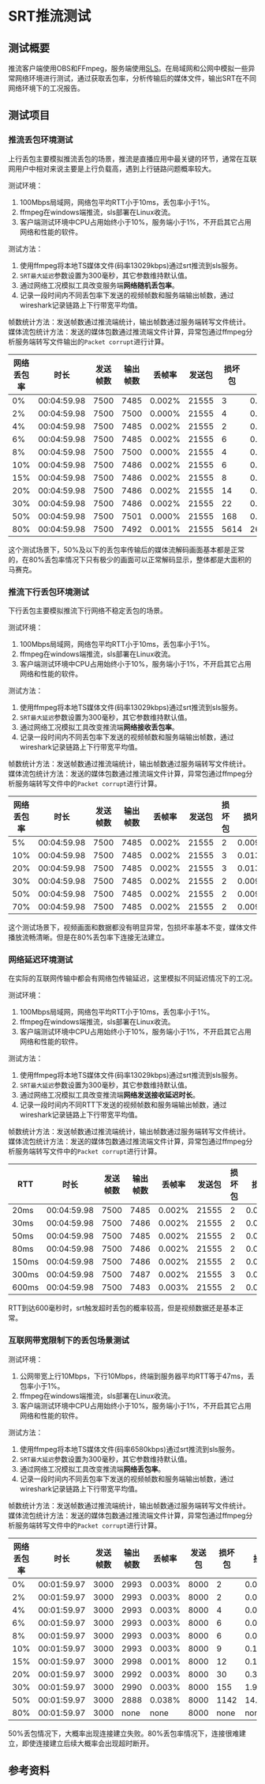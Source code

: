 # SRT推流测试

## 测试概要

推流客户端使用OBS和FFmpeg，服务端使用[SLS](sls/sls_overview.md)。在局域网和公网中模拟一些异常网络环境进行测试，通过获取丢包率，分析传输后的媒体文件，输出SRT在不同网络环境下的工况报告。

## 测试项目

### 推流丢包环境测试

上行丢包主要模拟推流丢包的场景，推流是直播应用中最关键的环节，通常在互联网用户中相对来说主要是上行负载高，遇到上行链路问题概率较大。

测试环境：

1. 100Mbps局域网，网络包平均RTT小于10ms，丢包率小于1%。
2. ffmpeg在windows端推流，sls部署在Linux收流。
3. 客户端测试环境中CPU占用始终小于10%，服务端小于1%，不开启其它占用网络和性能的软件。

测试方法：

1. 使用ffmpeg将本地TS媒体文件(码率13029kbps)通过srt推流到sls服务。
2. `SRT最大延迟`参数设置为300毫秒，其它参数维持默认值。
3. 通过网络工况模拟工具改变服务端**网络随机丢包率**。
4. 记录一段时间内不同丢包率下发送的视频帧数和服务端输出帧数，通过wireshark记录链路上下行带宽平均值。

帧数统计方法：发送帧数通过推流端统计，输出帧数通过服务端转写文件统计。
媒体流包统计方法：发送的媒体包数通过推流端文件计算，异常包通过ffmpeg分析服务端转写文件输出的`Packet corrupt`进行计算。

|网络丢包率|时长|发送帧数|输出帧数|丢帧率|发送包|损坏包|损坏率|上行带宽|下行带宽|
|-|-|-|-|-|-|-|-|-|-|
| 0%|00:04:59.98|7500|7485|0.002%|21555|   3| 0.0139%|1697393| 4427|
| 2%|00:04:59.98|7500|7500|0.000%|21555|   4| 0.0186%|1663405| 5015|
| 4%|00:04:59.98|7500|7485|0.002%|21555|   2| 0.0093%|1672214| 6409|
| 6%|00:04:59.98|7500|7485|0.002%|21555|   6| 0.0278%|1695242| 7869|
| 8%|00:04:59.98|7500|7500|0.000%|21555|   4| 0.0186%|1712633| 9238|
|10%|00:04:59.98|7500|7486|0.002%|21555|   6| 0.0278%|1733669|10813|
|15%|00:04:59.98|7500|7486|0.002%|21555|   8| 0.0371%|1776731|14056|
|20%|00:04:59.98|7500|7486|0.002%|21555|  14| 0.0650%|1811131|16881|
|30%|00:04:59.98|7500|7486|0.002%|21555|  22| 0.1021%|1855679|21480|
|50%|00:04:59.98|7500|7501|0.000%|21555| 168| 0.7794%|1849880|26683|
|80%|00:04:59.98|7500|7492|0.001%|21555|5614|26.0450%|1625378|30711|

这个测试场景下，50%及以下的丢包率传输后的媒体流解码画面基本都是正常的，在80%丢包率情况下只有极少的画面可以正常解码显示，整体都是大面积的马赛克。

### 推流下行丢包环境测试

下行丢包主要模拟推流下行网络不稳定丢包的场景。

测试环境：

1. 100Mbps局域网，网络包平均RTT小于10ms，丢包率小于1%。
2. ffmpeg在windows端推流，sls部署在Linux收流。
3. 客户端测试环境中CPU占用始终小于10%，服务端小于1%，不开启其它占用网络和性能的软件。

测试方法：

1. 使用ffmpeg将本地TS媒体文件(码率13029kbps)通过srt推流到sls服务。
2. `SRT最大延迟`参数设置为300毫秒，其它参数维持默认值。
3. 通过网络工况模拟工具改变推流端**网络接收丢包率**。
4. 记录一段时间内不同丢包率下发送的视频帧数和服务端输出帧数，通过wireshark记录链路上下行带宽平均值。

帧数统计方法：发送帧数通过推流端统计，输出帧数通过服务端转写文件统计。
媒体流包统计方法：发送的媒体包数通过推流端文件计算，异常包通过ffmpeg分析服务端转写文件中的`Packet corrupt`进行计算。

|网络丢包率|时长|发送帧数|输出帧数|丢帧率|发送包|损坏包|损坏率|上行带宽|下行带宽|
|-|-|-|-|-|-|-|-|-|-|
| 5%|00:04:59.98|7500|7485|0.002%|21555|2|0.0093%|1646452|4552|
|10%|00:04:59.98|7500|7485|0.002%|21555|3|0.0139%|1640919|4550|
|20%|00:04:59.98|7500|7485|0.002%|21555|3|0.0139%|1640833|4577|
|30%|00:04:59.98|7500|7485|0.002%|21555|2|0.0093%|1640726|4609|
|50%|00:04:59.98|7500|7485|0.002%|21555|2|0.0093%|1640346|4640|
|70%|00:04:59.98|7500|7485|0.002%|21555|2|0.0093%|1640082|4705|

这个测试场景下，视频画面和数据都没有明显异常，包损坏率基本不变，媒体文件播放流畅清晰。但是在80%丢包率下连接无法建立。

### 网络延迟环境测试

在实际的互联网传输中都会有网络包传输延迟，这里模拟不同延迟情况下的工况。

测试环境：

1. 100Mbps局域网，网络包平均RTT小于10ms，丢包率小于1%。
2. ffmpeg在windows端推流，sls部署在Linux收流。
3. 客户端测试环境中CPU占用始终小于10%，服务端小于1%，不开启其它占用网络和性能的软件。

测试方法：

1. 使用ffmpeg将本地TS媒体文件(码率13029kbps)通过srt推流到sls服务。
2. `SRT最大延迟`参数设置为300毫秒，其它参数维持默认值。
3. 通过网络工况模拟工具改变推流端**网络发送接收延迟时长**。
4. 记录一段时间内不同RTT下发送的视频帧数和服务端输出帧数，通过wireshark记录链路上下行带宽平均值。

帧数统计方法：发送帧数通过推流端统计，输出帧数通过服务端转写文件统计。
媒体流包统计方法：发送的媒体包数通过推流端文件计算，异常包通过ffmpeg分析服务端转写文件中的`Packet corrupt`进行计算。

|RTT|时长|发送帧数|输出帧数|丢帧率|发送包|损坏包|损坏率|上行带宽|下行带宽|
|-|-|-|-|-|-|-|-|-|-|
| 20ms|00:04:59.98|7500|7485|0.002%|21555|2|0.0093%|1646396|4649|
| 30ms|00:04:59.98|7500|7486|0.002%|21555|2|0.0093%|1646055|4765|
| 50ms|00:04:59.98|7500|7485|0.002%|21555|2|0.0093%|1645898|4617|
| 80ms|00:04:59.98|7500|7486|0.002%|21555|2|0.0093%|1645886|4506|
|150ms|00:04:59.98|7500|7486|0.002%|21555|2|0.0093%|1645836|4288|
|300ms|00:04:59.98|7500|7487|0.002%|21555|3|0.0139%|1634931|4281|
|600ms|00:04:59.98|7500|7483|0.003%|21555|2|0.0093%|1640332|4347|

RTT到达600毫秒时，srt触发超时丢包的概率较高，但是视频数据还是基本正常。

### 互联网带宽限制下的丢包场景测试

测试环境：

1. 公网带宽上行10Mbps，下行10Mbps，终端到服务器平均RTT等于47ms，丢包率小于1%。
2. ffmpeg在windows端推流，sls部署在Linux收流。
3. 客户端测试环境中CPU占用始终小于10%，服务端小于1%，不开启其它占用网络和性能的软件。

测试方法：

1. 使用ffmpeg将本地TS媒体文件(码率6580kbps)通过srt推流到sls服务。
2. `SRT最大延迟`参数设置为300毫秒，其它参数维持默认值。
3. 通过网络工况模拟工具改变推流端**网络丢包率**。
4. 记录一段时间内不同丢包率下发送的视频帧数和服务端输出帧数，通过wireshark记录链路上下行带宽平均值。

帧数统计方法：发送帧数通过推流端统计，输出帧数通过服务端转写文件统计。
媒体流包统计方法：发送的媒体包数通过推流端文件计算，异常包通过ffmpeg分析服务端转写文件中的`Packet corrupt`进行计算。

|网络丢包率|时长|发送帧数|输出帧数|丢帧率|发送包|损坏包|损坏率|上行带宽|下行带宽|
|-|-|-|-|-|-|-|-|-|-|
| 0%|00:01:59.97|3000|2993|0.003%|8000|   2| 0.0250%|1072769| 3639|
| 2%|00:01:59.97|3000|2993|0.003%|8000|   2| 0.0250%| 874484| 4289|
| 4%|00:01:59.97|3000|2993|0.003%|8000|   4| 0.0500%| 885992| 4931|
| 6%|00:01:59.97|3000|2993|0.003%|8000|   6| 0.0750%| 911559| 5991|
| 8%|00:01:59.97|3000|2993|0.003%|8000|   6| 0.0750%| 927046| 6631|
|10%|00:01:59.97|3000|2993|0.003%|8000|   9| 0.1125%| 944995| 7427|
|15%|00:01:59.97|3000|2998|0.001%|8000|  12| 0.1500%| 969901| 9332|
|20%|00:01:59.97|3000|2992|0.003%|8000|  30| 0.3750%| 986974|10474|
|30%|00:01:59.97|3000|2990|0.003%|8000| 155| 1.9375%|1012659|13203|
|50%|00:01:59.97|3000|2888|0.038%|8000|1142|14.2750%| 976408|18488|
|80%|00:01:59.97|3000|none|  none|8000|none|    none|   none| none|

50%丢包情况下，大概率出现连接建立失败。80%丢包率情况下，连接很难建立，即使连接建立后续大概率会出现超时断开。

## 参考资料

